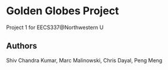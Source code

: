 Golden Globes Project
===================================

Project 1 for EECS337@Northwestern U 

Authors
-----------------------------------
Shiv Chandra Kumar, Marc Malinowski, Chris Dayal, Peng Meng
